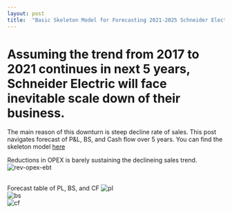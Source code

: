 ```yaml
---
layout: post
title:  "Basic Skeleton Model for Forecasting 2021-2025 Schneider Electric Korea PL and BS"
---
```


# Assuming the trend from 2017 to 2021 continues in next 5 years, Schneider Electric will face inevitable scale down of their business.
The main reason of this downturn is steep decline rate of sales. This post navigates forecast of P&L, BS, and Cash flow over 5 years. 
You can find the skeleton model [here](assets/SchneiderElectric/Schneider_Electric_2017-2020_forecast.xlsx)

Reductions in OPEX is barely sustaining the declineing sales trend.
![rev-opex-ebt](https://github.com/user-attachments/assets/3d6c51a3-3095-4490-87d1-c7714c3b3a00)
<br><br>

Forecast table of PL, BS, and CF
![pl](https://github.com/user-attachments/assets/9c5700f0-b266-47ad-83dc-27e1afe27368)
<br>
![bs](https://github.com/user-attachments/assets/7090272f-828a-46d8-a9e4-fb8d917056ff)
<br>
![cf](https://github.com/user-attachments/assets/bfa41e67-fee8-4181-af7d-2f210ca6b80d)
